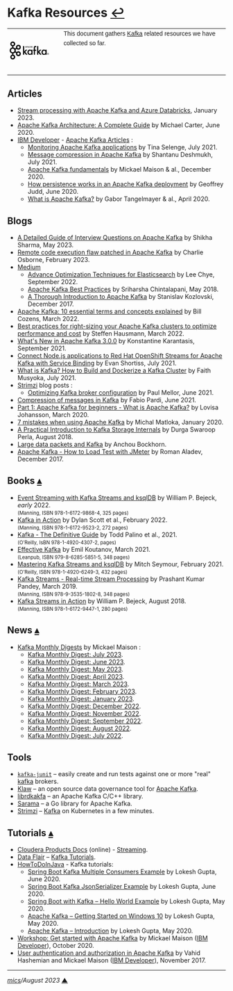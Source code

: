 # <span id="top">Kafka Resources</span> <span style="size:30%;"><a href="README.md">↩</a></span>

<table style="font-family:Helvetica,Arial;line-height:1.6;">
  <tr>
  <td style="border:0;padding:0 10px 0 0;min-width:120px;"><a href="https://kafka.apache.org/"><img src="./docs/images/apache-kafka.png" width="100" alt="Kafka project"/></a></td>
  <td style="border:0;padding:0;vertical-align:text-top;">This document gathers <a href="https://kafka.apache.org/" rel="external">Kafka</a> related resources we have collected so far.
  </td>
  </tr>
</table>

## <span id="articles">Articles</span>

- [Stream processing with Apache Kafka and Azure Databricks](https://learn.microsoft.com/en-us/azure/databricks/structured-streaming/kafka), January 2023.
- [Apache Kafka Architecture: A Complete Guide][article_carter] by Michael Carter, June 2020.
- [IBM Developer](https://developer.ibm.com/) - [Apache Kafka Articles](https://developer.ibm.com/components/kafka/articles/) :
  - [Monitoring Apache Kafka applications](https://developer.ibm.com/articles/monitoring-apache-kafka-apps/) by Tina Selenge, July 2021.
  - [Message compression in Apache Kafka](https://developer.ibm.com/articles/benefits-compression-kafka-messaging/) by Shantanu Deshmukh, July 2021.
  - [Apache Kafka fundamentals](https://developer.ibm.com/articles/event-streams-kafka-fundamentals/) by Mickael Maison &amp; al., December 2020.
  - [How persistence works in an Apache Kafka deployment](https://developer.ibm.com/articles/how-persistence-works-in-apache-kafka/) by Geoffrey Judd, June 2020.
  - [What is Apache Kafka?](https://developer.ibm.com/articles/an-introduction-to-apache-kafka/) by Gabor Tangelmayer &amp; al., April 2020.

## <span id="blogs">Blogs</span>

- [A Detailed Guide of Interview Questions on Apache Kafka](https://www.analyticsvidhya.com/blog/2023/04/a-detailed-guide-of-interview-questions-on-apache-kafka/) by Shikha Sharma, May 2023.
- [Remote code execution flaw patched in Apache Kafka](https://portswigger.net/daily-swig/remote-code-execution-flaw-patched-in-apache-kafka) by Charlie Osborne, February 2023.
- [Medium](https://medium.com/search?q=Elasticsearch)
  - [Advance Optimization Techniques for Elasticsearch][blog_chye] by Lee Chye, September 2022.
  - [Apache Kafka Best Practices][blog_chintalapani] by Sriharsha Chintalapani, May 2018.
  - [A Thorough Introduction to Apache Kafka][blog_kozlovski] by Stanislav Kozlovski, December 2017.
- [Apache Kafka: 10 essential terms and concepts explained][blog_cozens] by Bill Cozens, March 2022.
- [Best practices for right-sizing your Apache Kafka clusters to optimize performance and cost][blog_hausmann] by Steffen Hausmann, March 2022.
- [What's New in Apache Kafka 3.0.0][blog_kafka3] by Konstantine Karantasis, September 2021.
- [Connect Node.js applications to Red Hat OpenShift Streams for Apache Kafka with Service Binding][blog_shortiss] by Evan Shortiss, July 2021.
- [What is Kafka? How to Build and Dockerize a Kafka Cluster][blog_musyoka] by Faith Musyoka, July 2021.
- [Strimzi](https://strimzi.io/blog/) blog posts :
  - [Optimizing Kafka broker configuration][blog_mellor] by Paul Mellor, June 2021.
- [Compression of messages in Kafka][blog_pardi] by Fabio Pardi, June 2021.
- [Part 1: Apache Kafka for beginners - What is Apache Kafka?][blog_johansson] by Lovisa Johansson, March 2020.
- [7 mistakes when using Apache Kafka][blog_matloka] by Michal Matloka, January 2020.
- [A Practical Introduction to Kafka Storage Internals][blog_perla] by Durga Swaroop Perla, August 2018.
- [Large data packets and Kafka][blog_bockhorn] by Anchou Bockhorn.
- [Apache Kafka - How to Load Test with JMeter][blog_aladev] by Roman Aladev, December 2017.

## <span id="books">Books</span> [**&#x25B4;**](#top)

- [Event Streaming with Kafka Streams and ksqlDB][book_bejeck2] by William P. Bejeck, *early* 2022.<br/><span style="font-size:80%;">(Manning, ISBN 978-1-6172-9868-4, 325 pages)</span>
- [Kafka in Action][book_scott] by Dylan Scott et al., February 2022.<br/><span style="font-size:80%;">(Manning, ISBN 978-1-6172-9523-2, 272 pages)</span>
- [Kafka - The Definitive Guide][book_palino] by Todd Palino et al., 2021.<br/><span style="font-size:80%;">(O'Reilly, IsBN 978-1-4920-4307-2, pages)</span>
- [Effective Kafka][book_koutanov] by Emil Koutanov, March 2021.<br/><span style="font-size:80%;">(Leanpub, ISBN 979-8-6285-5851-5, 348 pages)</span>
- [Mastering Kafka Streams and ksqlDB][book_seymour] by Mitch Seymour, February 2021.<br/><span style="font-size:80%;">(O'Reilly, ISBN 978-1-4920-6249-3, 432 pages)</span>
- [Kafka Streams - Real-time Stream Processing][book_pandey] by Prashant Kumar Pandey, March 2019.<br/><span style="font-size:80%;">(Manning, ISBN 978-9-3535-1802-8, 348 pages)</span>
- [Kafka Streams in Action][book_bejeck] by William P. Bejeck, August 2018.<br/><span style="font-size:80%;">(Manning, ISBN 978-1-6172-9447-1, 280 pages)</span>

## <span id="news">News</span> [**&#x25B4;**](#top)

- [Kafka Monthly Digests](https://developers.redhat.com/author/mickael-maison) by Mickael Maison :
  - [Kafka Monthly Digest: July 2023](https://developers.redhat.com/blog/2023/07/31/kafka-monthly-digest-july-2023).
  - [Kafka Monthly Digest: June 2023](https://developers.redhat.com/blog/2023/07/03/kafka-monthly-digest-june-2023).
  - [Kafka Monthly Digest: May 2023](https://developers.redhat.com/blog/2023/05/31/kafka-monthly-digest-may-2023).
  - [Kafka Monthly Digest: April 2023](https://developers.redhat.com/blog/2023/05/01/kafka-monthly-digest-april-2023).
  - [Kafka Monthly Digest: March 2023](https://developers.redhat.com/blog/2023/04/03/kafka-monthly-digest-march-2023).
  - [Kafka Monthly Digest: February 2023](https://developers.redhat.com/blog/2023/03/01/kafka-monthly-digest-february-2023).
  - [Kafka Monthly Digest: January 2023](https://developers.redhat.com/blog/2023/02/01/kafka-monthly-digest-january-2023).
  - [Kafka Monthly Digest: December 2022](https://developers.redhat.com/blog/2023/01/03/kafka-monthly-digest-december-2022).
  - [Kafka Monthly Digest: November 2022](https://developers.redhat.com/blog/2022/12/05/kafka-monthly-digest-november-2022).
  - [Kafka Monthly Digest: September 2022](https://developers.redhat.com/blog/2022/10/05/kafka-monthly-digest-september-2022).
  - [Kafka Monthly Digest: August 2022](https://developers.redhat.com/articles/2022/09/13/kafka-monthly-digest-august-2022).
  - [Kafka Monthly Digest: July 2022](https://developers.redhat.com/articles/2022/08/04/kafka-monthly-digest-july-2022).

## <span id="tools">Tools</span>

- [`kafka-junit`](https://github.com/salesforce/kafka-junit) &ndash; easily create and run tests against one or more "real" [kafka] brokers.
- [Klaw](https://www.klaw-project.io/) &ndash; an open source data governance tool for [Apache Kafka][kafka].
- [librdkakfa](https://github.com/confluentinc/librdkafka) &ndash; an Apache Kafka C/C++ library.
- [Sarama](https://github.com/Shopify/sarama) &ndash; a Go library for Apache Kafka.
- [Strimzi](https://strimzi.io/) &ndash; [Kafka] on Kubernetes in a few minutes.

## <span id="tutorials">Tutorials</span> [**&#x25B4;**](#top)

- [Cloudera Products Docs][cloudera_docs] (online) - [Streaming](https://docs.cloudera.com/runtime/7.2.10/howto-streaming.html).
- [Data Flair](https://data-flair.training/) &ndash; [Kafka Tutorials](https://data-flair.training/blogs/kafka-tutorials-home/).
- [HowToDoInJava](https://howtodoinjava.com/) - Kafka tutorials:
  - [Spring Boot Kafka Multiple Consumers Example](https://howtodoinjava.com/kafka/multiple-consumers-example/) by Lokesh Gupta, June 2020.
  - [Spring Boot Kafka JsonSerializer Example](https://howtodoinjava.com/kafka/spring-boot-jsonserializer-example/) by Lokesh Gupta, June 2020.
  - [Spring Boot with Kafka – Hello World Example](https://howtodoinjava.com/kafka/spring-boot-with-kafka/) by Lokesh Gupta, May 2020.
  - [Apache Kafka – Getting Started on Windows 10](https://howtodoinjava.com/kafka/getting-started-windows-10/) by Lokesh Gupta, May 2020.
  - [Apache Kafka – Introduction](https://howtodoinjava.com/kafka/tutorial-introduction/) by Lokesh Gupta, May 2020.
- [Workshop: Get started with Apache Kafka][tutorial_maison] by Mickael Maison ([IBM Developer](https://developer.ibm.com/)), October 2020.
- [User authentication and authorization in Apache Kafka][tutorial_hashemian] by Vahid Hashemian and Mickael Maison ([IBM Developer](https://developer.ibm.com/)), November 2017.

***

*[mics](https://lampwww.epfl.ch/~michelou/)/August 2023* [**&#9650;**](#top)
<span id="bottom">&nbsp;</span>

<!-- link refs -->

[article_carter]: https://www.instaclustr.com/apache-kafka-architecture/
[blog_aladev]: https://www.blazemeter.com/blog/apache-kafka-how-to-load-test-with-jmeter
[blog_bockhorn]: https://ipt.ch/en/impuls/large-data-packets-and-kafka
[blog_chintalapani]: https://medium.com/real-time-streaming/apache-kafka-best-practices-d9fac5c483c0
[blog_chye]: https://medium.com/csit-tech-blog/advance-optimization-techniques-for-elasticsearch-b728f59b70cc
[blog_cozens]: https://www.redhat.com/en/blog/apache-kafka-10-essential-terms-and-concepts-explained
[blog_hausmann]: https://aws.amazon.com/fr/blogs/big-data/best-practices-for-right-sizing-your-apache-kafka-clusters-to-optimize-performance-and-cost/
[blog_johansson]: https://www.cloudkarafka.com/blog/part1-kafka-for-beginners-what-is-apache-kafka.html
[blog_kafka3]: https://blogs.apache.org/kafka/entry/what-s-new-in-apache6
[blog_kozlovski]: https://betterprogramming.pub/thorough-introduction-to-apache-kafka-6fbf2989bbc1
[blog_matloka]: https://blog.softwaremill.com/7-mistakes-when-using-apache-kafka-44358cd9cd6
[blog_mellor]: https://strimzi.io/blog/2021/06/08/broker-tuning/
[blog_musyoka]: https://www.section.io/engineering-education/what-is-kafka-how-to-build-and-dockerize-a-kafka-cluster/
[blog_pardi]: https://www.cloudkarafka.com/blog/compression-of-messages-in-kafka.html
[blog_perla]: https://medium.com/@durgaswaroop/a-practical-introduction-to-kafka-storage-internals-d5b544f6925f
[blog_shortiss]: https://developers.redhat.com/articles/2021/07/27/connect-nodejs-applications-red-hat-openshift-streams-apache-kafka-service
[blog_xxx]: https://www.blazemeter.com/blog/apache-kafka-how-to-load-test-with-jmeter
[book_bejeck]: https://www.manning.com/books/kafka-streams-in-action
[book_bejeck2]: https://www.manning.com/books/event-streaming-with-kafka-streams-and-ksqldb
[book_koutanov]: aa
[book_palino]: https://www.oreilly.com/library/view/kafka-the-definitive/9781492043072/
[book_pandey]: https://www.amazon.com/Kafka-Streams-Real-time-Stream-Processing-ebook/dp/B07NNBTYS3
[book_scott]: https://www.manning.com/books/kafka-in-action
[book_seymour]: https://www.oreilly.com/library/view/mastering-kafka-streams/9781492062486/
[cloudera_docs]: https://docs.cloudera.com/
[kafka]: https://kafka.apache.org/
[tutorial_hashemian]: https://developer.ibm.com/tutorials/kafka-authn-authz/
[tutorial_maison]: https://developer.ibm.com/tutorials/get-started-with-apache-kafka/
